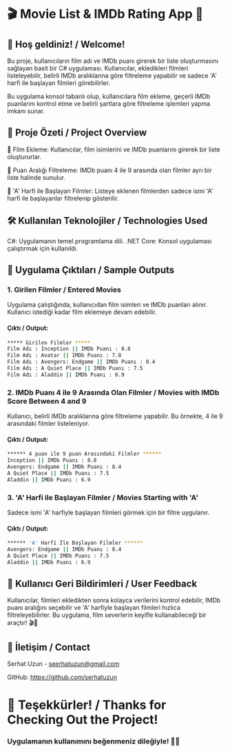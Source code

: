 # 🎬 Movie List & IMDb Rating App 🎥

## 👋 Hoş geldiniz! / Welcome!

Bu proje, kullanıcıların film adı ve IMDb puanı girerek bir liste oluşturmasını sağlayan basit bir C# uygulaması. Kullanıcılar, ekledikleri filmleri listeleyebilir, belirli IMDb aralıklarına göre filtreleme yapabilir ve sadece 'A' harfi ile başlayan filmleri görebilirler.

Bu uygulama konsol tabanlı olup, kullanıcılara film ekleme, geçerli IMDb puanlarını kontrol etme ve belirli şartlara göre filtreleme işlemleri yapma imkanı sunar.

## 🎯 Proje Özeti / Project Overview
🔹 Film Ekleme:
Kullanıcılar, film isimlerini ve IMDb puanlarını girerek bir liste oluştururlar.

🔹 Puan Aralığı Filtreleme:
IMDb puanı 4 ile 9 arasında olan filmler ayrı bir liste halinde sunulur.

🔹 'A' Harfi ile Başlayan Filmler:
Listeye eklenen filmlerden sadece ismi 'A' harfi ile başlayanlar filtrelenip gösterilir.

## 🛠️ Kullanılan Teknolojiler / Technologies Used
C#: Uygulamanın temel programlama dili.
.NET Core: Konsol uygulaması çalıştırmak için kullanıldı.
## 🚀 Uygulama Çıktıları / Sample Outputs
### 1. Girilen Filmler / Entered Movies
Uygulama çalıştığında, kullanıcıdan film isimleri ve IMDb puanları alınır. Kullanıcı istediği kadar film eklemeye devam edebilir.
#### Çıktı / Output:
```bash
***** Girilen Filmler *****
Film Adı : Inception || IMDb Puanı : 8.8
Film Adı : Avatar || IMDb Puanı : 7.8
Film Adı : Avengers: Endgame || IMDb Puanı : 8.4
Film Adı : A Quiet Place || IMDb Puanı : 7.5
Film Adı : Aladdin || IMDb Puanı : 6.9
```
### 2. IMDb Puanı 4 ile 9 Arasında Olan Filmler / Movies with IMDb Score Between 4 and 9
Kullanıcı, belirli IMDb aralıklarına göre filtreleme yapabilir. Bu örnekte, 4 ile 9 arasındaki filmler listeleniyor.
#### Çıktı / Output:
```bash
****** 4 puan ile 9 puan Arasındaki Filmler ******
Inception || IMDb Puanı : 8.8
Avengers: Endgame || IMDb Puanı : 8.4
A Quiet Place || IMDb Puanı : 7.5
Aladdin || IMDb Puanı : 6.9
```
### 3. 'A' Harfi ile Başlayan Filmler / Movies Starting with 'A'
Sadece ismi 'A' harfiyle başlayan filmleri görmek için bir filtre uygulanır.
#### Çıktı / Output:
```bash
****** 'A' Harfi İle Başlayan Filmler ******
Avengers: Endgame || IMDb Puanı : 8.4
A Quiet Place || IMDb Puanı : 7.5
Aladdin || IMDb Puanı : 6.9
```
## 🔄 Kullanıcı Geri Bildirimleri / User Feedback
Kullanıcılar, filmleri ekledikten sonra kolayca verilerini kontrol edebilir, IMDb puanı aralığını seçebilir ve 'A' harfiyle başlayan filmleri hızlıca filtreleyebilirler. Bu uygulama, film severlerin keyifle kullanabileceği bir araçtır! 🎬🍿

## 📧 İletişim / Contact
Serhat Uzun - seerhatuzun@gmail.com

GitHub: https://github.com/serhatuzun

# 🎉 Teşekkürler! / Thanks for Checking Out the Project!
### Uygulamanın kullanımını beğenmeniz dileğiyle! 🙌😊
  
